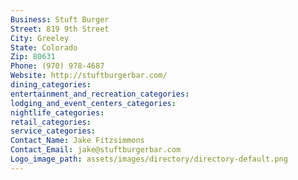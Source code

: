 ```yaml
---
Business: Stuft Burger
Street: 819 9th Street
City: Greeley
State: Colorado
Zip: 80631
Phone: (970) 978-4687
Website: http://stuftburgerbar.com/
dining_categories: 
entertainment_and_recreation_categories: 
lodging_and_event_centers_categories: 
nightlife_categories: 
retail_categories: 
service_categories: 
Contact_Name: Jake Fitzsimmons
Contact_Email: jake@stuftburgerbar.com
Logo_image_path: assets/images/directory/directory-default.png
---
```

